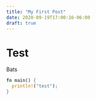 ```yaml
---
title: "My First Post"
date: 2020-09-19T17:00:16-06:00
draft: true
---
```

# Test

Bats

```rust
fn main() {
  println!("test");
}
```
